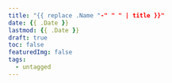 ```yaml
---
title: "{{ replace .Name "-" " " | title }}"
date: {{ .Date }}
lastmod: {{ .Date }}
draft: true
toc: false
featuredImg: false
tags:
  - untagged
---
```


